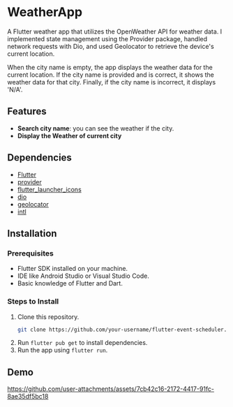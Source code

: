 # WeatherApp

A Flutter weather app that utilizes the OpenWeather API for weather data. I implemented state management using the Provider package, handled network requests with Dio, and used Geolocator to retrieve the device's current location.

When the city name is empty, the app displays the weather data for the current location. If the city name is provided and is correct, it shows the weather data for that city. Finally, if the city name is incorrect, it displays 'N/A'.
## Features

- **Search city name**: you can see the weather if the city.
- **Display the Weather of current city**

## Dependencies

- [Flutter](https://flutter.dev/)
- [provider](https://pub.dev/packages/provider)
- [flutter_launcher_icons](https://pub.dev/packages/get)
- [dio](https://pub.dev/packages/dio)
- [geolocator](https://pub.dev/packages/geolocator)
- [intl](https://pub.dev/packages/intl)
  
## Installation

### Prerequisites
- Flutter SDK installed on your machine.
- IDE like Android Studio or Visual Studio Code.
- Basic knowledge of Flutter and Dart.
### Steps to Install
1. Clone this repository.
      ```bash
   git clone https://github.com/your-username/flutter-event-scheduler.git](https://github.com/DagiABAY/WeatherApp.git
2. Run `flutter pub get` to install dependencies.
3. Run the app using `flutter run`.

## Demo
https://github.com/user-attachments/assets/7cb42c16-2172-4417-91fc-8ae35df5bc18

